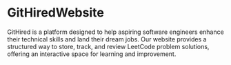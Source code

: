 # GitHiredWebsite
GitHired is a platform designed to help aspiring software engineers enhance their technical skills and land their dream jobs. Our website provides a structured way to store, track, and review LeetCode problem solutions, offering an interactive space for learning and improvement.
